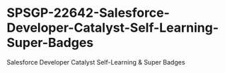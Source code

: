 # SPSGP-22642-Salesforce-Developer-Catalyst-Self-Learning-Super-Badges
Salesforce Developer Catalyst Self-Learning &amp; Super Badges

